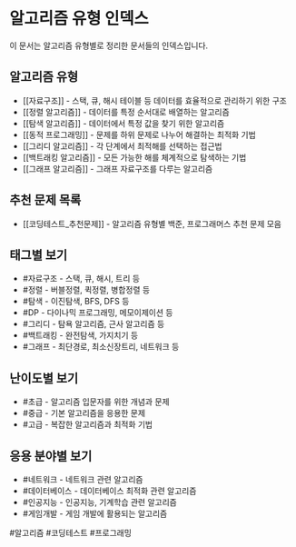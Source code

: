 # 알고리즘 유형 인덱스

이 문서는 알고리즘 유형별로 정리한 문서들의 인덱스입니다.

## 알고리즘 유형
- [[자료구조]] - 스택, 큐, 해시 테이블 등 데이터를 효율적으로 관리하기 위한 구조
- [[정렬 알고리즘]] - 데이터를 특정 순서대로 배열하는 알고리즘
- [[탐색 알고리즘]] - 데이터에서 특정 값을 찾기 위한 알고리즘
- [[동적 프로그래밍]] - 문제를 하위 문제로 나누어 해결하는 최적화 기법
- [[그리디 알고리즘]] - 각 단계에서 최적해를 선택하는 접근법
- [[백트래킹 알고리즘]] - 모든 가능한 해를 체계적으로 탐색하는 기법
- [[그래프 알고리즘]] - 그래프 자료구조를 다루는 알고리즘

## 추천 문제 목록
- [[코딩테스트_추천문제]] - 알고리즘 유형별 백준, 프로그래머스 추천 문제 모음

## 태그별 보기
- #자료구조 - 스택, 큐, 해시, 트리 등
- #정렬 - 버블정렬, 퀵정렬, 병합정렬 등
- #탐색 - 이진탐색, BFS, DFS 등
- #DP - 다이나믹 프로그래밍, 메모이제이션 등
- #그리디 - 탐욕 알고리즘, 근사 알고리즘 등
- #백트래킹 - 완전탐색, 가지치기 등
- #그래프 - 최단경로, 최소신장트리, 네트워크 등

## 난이도별 보기
- #초급 - 알고리즘 입문자를 위한 개념과 문제
- #중급 - 기본 알고리즘을 응용한 문제
- #고급 - 복잡한 알고리즘과 최적화 기법

## 응용 분야별 보기
- #네트워크 - 네트워크 관련 알고리즘
- #데이터베이스 - 데이터베이스 최적화 관련 알고리즘
- #인공지능 - 인공지능, 기계학습 관련 알고리즘
- #게임개발 - 게임 개발에 활용되는 알고리즘

#알고리즘 #코딩테스트 #프로그래밍 